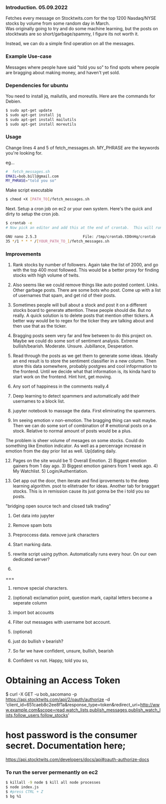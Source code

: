 ### Introduction. 05.09.2022

Fetches every message on  Stocktwits.com for the top 1200 Nasdaq/NYSE stocks by volume from some random day in March.   
Was originally going to try and do some machine learning, but the posts on stocktwats are so short/garbage/spammy, I figure its not worth it.

Instead, we can do a simple find operation on all the messages.

### Example Use-case

Messages where people have said "told you so" to find spots where people are bragging about making money, and haven't yet sold.

### Dependencies for ubuntu

You need to install jq, mailutils, and moreutils.  Here are the commands for Debien.  

```bash
$ sudo apt-get update
$ sudo apt-get install jq
$ sudo apt-get install mailutils
$ sudo apt-get install moreutils
```

### Usage

Change lines 4 and 5 of fetch_messages.sh.  MY_PHRASE are the keywords you're looking for.


eg...
```bash
#  fetch_messages.sh
EMAIL=bob.bill@gmail.com
MY_PHRASE="told you so"
```

Make script executable
```bash
$ chmod +X [PATH_TO]/fetch_messages.sh
```

Next.  Setup a cron job on ec2 or your own system.
Here's the quick and dirty to setup the cron job.
```bash
$ crontab -e
# Now pick an editor and add this at the end of crontab.  This will run the script on the 35th minute of every hour, and send you an email whenever someone says "told you so on stocktwats"

GNU nano 2.5.3                     File: /tmp/crontab.tDOnHq/crontab
35 */1 * * * /[YOUR_PATH_TO_]/fetch_messages.sh
```


### Improvements

1) Rank stocks by number of followers.  Again take the list of 2000, and go with the top 400 most followed.  This would be a better proxy for finding stocks with high volume of twits.

3) Also seems like we could remove things like auto posted content.  Links.  Other garbage posts.  There are some bots who post.  Come up with a list of usernames that spam, and get rid of their posts.

4) Sometimes people will bull about a stock and post it on a different stocks board to generate attention.  These people should die.  But no really.  A quick solution is to delete posts that mention other tickers.  A better way would be to regex for the ticker they are talking about and then use that as the ticker.

5) Bragging posts seem very far and few between to do this project on.  Maybe we could do some sort of sentiment analysis.  Extreme bullish/bearish.  Moderate.  Unsure.  Jubillance, Desperation.

6) Read through the posts as we get them to generate some ideas.  Ideally an end result is to store the sentiment classifier in a new column.  Then store this data somewhere, probably postgres and cool infoprmation to the frontend.  Until we decide what that information is, its kinda hard to start work on the frontend.  Hint hint, get moving.

7) Any sort of happiness in the comments really.4

8) Deep learning to detect spammers and automatically add their usernames to a block list.

10) jupyter notebook to massage the data.  First eliminating the spammers.

11) Im seeing emotion v non-emotion.  The bragging thing can wait maybe.  Then we can do some sort of combination of # emotional posts on a stock.  Relative to normal amount of posts would be a plus.

The problem is sheer volume of mesages on some stocks.  Could do something like Emotion indicator.  As well as a percenrage increase in emotion from the day prior list as well.  Up[dating daily.  


12) Pages on the site would be 1) Overall Emotion.  2) Biggest emotion gainers from 1 day ago.  3)  Biggest emotion gainers from 1 week ago.  4) My Watchlist.  5) Login/Authentiation.  


13) Get app out the door, then iterate and find iprovements to the deep learning algorithm.  psot to elitetrader for ideas.  Another tab for braggart stocks.  This is in remission cause its just gonna be the i told you so posts.  

"bridging open source tech and closed talk trading"

1) Get data into jupyter
2) Remove spam bots
3) Preproccess data. remove junk characters
4) Start marking data.  


14) rewrite script using python.  Automatically runs every hour.  On our own dedicated server?

15)


===

1) remove special characters.  
2) (optional) exclamation point, question mark, capital letters become a seperate column
3) import bot accounts
4) Filter out messages with username bot account.
5) (optional)

6) just do bullish v bearish?
7) So far we have confident, unsure, bullish, bearish

8) Confident vs not.  Happy, told you so,



# Obtaining an Access Token

$ curl -X GET -u bob_sacomano -p https://api.stocktwits.com/api/2/oauth/authorize -d 'client_id=651caeb8c2ee8f1a&response_type=token&redirect_uri=http://www.example.com&scope=read,watch_lists,publish_messages,publish_watch_lists,follow_users,follow_stocks'

# host password is the consumer secret.  Documentation here;
https://api.stocktwits.com/developers/docs/api#oauth-authorize-docs

### To run the server permenantly on ec2

```bash
$ killall -9 node $ kill all node processes
$ node index.js
$ #press CTRL + Z
$ bg %1
```
